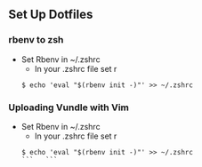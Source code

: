 ## Set Up Dotfiles

### rbenv to zsh
* Set Rbenv in ~/.zshrc
    * In your .zshrc file set r
    ```
    $ echo 'eval "$(rbenv init -)"' >> ~/.zshrc
 
### Uploading Vundle with Vim
* Set Rbenv in ~/.zshrc
    * In your .zshrc file set r
    ```
    $ echo 'eval "$(rbenv init -)"' >> ~/.zshrc
    ```   ```
